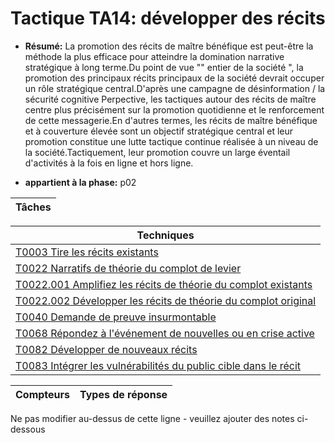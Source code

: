 # Tactique TA14: développer des récits

* **Résumé:** La promotion des récits de maître bénéfique est peut-être la méthode la plus efficace pour atteindre la domination narrative stratégique à long terme.Du point de vue "" entier de la société ", la promotion des principaux récits principaux de la société devrait occuper un rôle stratégique central.D'après une campagne de désinformation / la sécurité cognitive Perpective, les tactiques autour des récits de maître centre plus précisément sur la promotion quotidienne et le renforcement de cette messagerie.En d'autres termes, les récits de maître bénéfique et à couverture élevée sont un objectif stratégique central et leur promotion constitue une lutte tactique continue réalisée à un niveau de la société.Tactiquement, leur promotion couvre un large éventail d'activités à la fois en ligne et hors ligne.

* **appartient à la phase:** p02



|Tâches |
|----- |



|Techniques |
|---------- |
|[T0003 Tire les récits existants](../../generated_pages/techniques/T0003.md) ||[T0004 Développez des récits concurrents](../../generated_pages/techniques/T0004.md) |
|[T0022 Narratifs de théorie du complot de levier](../../generated_pages/techniques/T0022.md) |
|[T0022.001 Amplifiez les récits de théorie du complot existants](../../generated_pages/techniques/T0022.001.md) |
|[T0022.002 Développer les récits de théorie du complot original](../../generated_pages/techniques/T0022.002.md) |
|[T0040 Demande de preuve insurmontable](../../generated_pages/techniques/T0040.md) |
|[T0068 Répondez à l'événement de nouvelles ou en crise active](../../generated_pages/techniques/T0068.md) |
|[T0082 Développer de nouveaux récits](../../generated_pages/techniques/T0082.md) |
|[T0083 Intégrer les vulnérabilités du public cible dans le récit](../../generated_pages/techniques/T0083.md) |



|Compteurs |Types de réponse |
|-------- |-------------- |


Ne pas modifier au-dessus de cette ligne - veuillez ajouter des notes ci-dessous